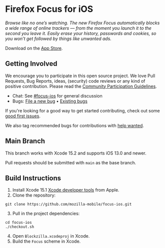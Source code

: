 # Firefox Focus for iOS

_Browse like no one’s watching. The new Firefox Focus automatically blocks a wide range of online trackers — from the moment you launch it to the second you leave it. Easily erase your history, passwords and cookies, so you won’t get followed by things like unwanted ads._

Download on the [App Store](https://itunes.apple.com/app/id1055677337).

Getting Involved
----------------

We encourage you to participate in this open source project. We love Pull Requests, Bug Reports, ideas, (security) code reviews or any kind of positive contribution. Please read the [Community Participation Guidelines](https://www.mozilla.org/en-US/about/governance/policies/participation/).

* Chat:           See [#focus-ios](https://chat.mozilla.org/#/room/#focus-ios:mozilla.org) for general discussion
* Bugs:           [File a new bug](https://github.com/mozilla-mobile/focus-ios/issues/new) • [Existing bugs](https://github.com/mozilla-mobile/focus-ios/issues)

If you're looking for a good way to get started contributing, check out some [good first issues](https://github.com/mozilla-mobile/focus-ios/issues?q=is%3Aopen+is%3Aissue+label%3A%22good+first+issue%22).

We also tag recommended bugs for contributions with [help wanted](https://github.com/mozilla-mobile/focus-ios/issues?q=is%3Aopen+is%3Aissue+label%3A%22help+wanted%22).

Main Branch
----------------

This branch works with Xcode 15.2 and supports iOS 13.0 and newer.

Pull requests should be submitted with `main` as the base branch.

Build Instructions
------------------

1. Install Xcode 15.1 [Xcode developer tools](https://developer.apple.com/xcode/downloads/) from Apple.
2. Clone the repository:

  ```shell
  git clone https://github.com/mozilla-mobile/focus-ios.git
  ```

3. Pull in the project dependencies:

  ```shell
  cd focus-ios
  ./checkout.sh
  ```

4. Open `Blockzilla.xcodeproj` in Xcode.
5. Build the `Focus` scheme in Xcode.


